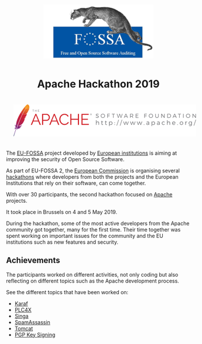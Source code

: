 <p align="center"><img src="./assets/eu-fossa-logo.png" style="margin: 10px" alt="EU FOSSA logo"/></p>
<h1 align="center">Apache Hackathon 2019</h1>

<p align="center"><img src="./assets/asf-logo.png" style="margin: 20px" alt="Apache Software Foundation logo"/></p>

The [EU-FOSSA](https://joinup.ec.europa.eu/collection/eu-fossa-2/about) project developed by [European institutions](https://europa.eu/) is aiming at improving the security of Open Source Software.

As part of EU-FOSSA 2, the [European Commission](https://ec.europa.eu/) is organising several [hackathons](https://eufossahackathon.bemyapp.com/) where developers from both the projects and the European Institutions that rely on their software, can come together.

With over 30 participants, the second hackathon focused on [Apache](https://www.apache.org/) projects.

It took place in Brussels on 4 and 5 May 2019.

During the hackathon, some of the most active developers from the Apache community got together, many for the first time. Their time together was spent working on important issues for the community and the EU institutions such as new features and security.

## Achievements

The participants worked on different activities, not only coding but also reflecting on different topics such as the Apache development process.

See the different topics that have been worked on:

* [Karaf](achievements/karaf.md)
* [PLC4X](achievements/plc4x.md)
* [Singa](achievements/singa.md)
* [SpamAssassin](achievements/spamassassin.md)
* [Tomcat](achievements/tomcat.md)
* [PGP Key Signing](achievements/keysigning.md)


